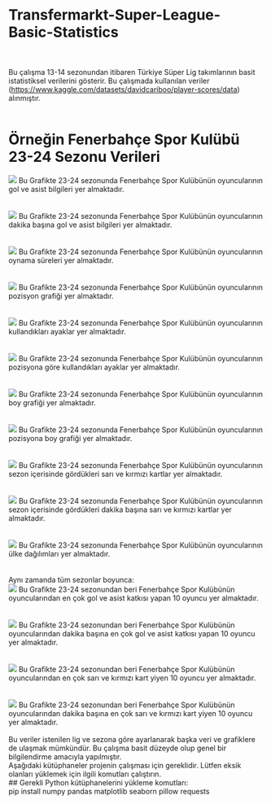 # Transfermarkt-Super-League-Basic-Statistics
<br><br>
Bu çalışma 13-14 sezonundan itibaren Türkiye Süper Lig takımlarının basit istatistiksel verilerini gösterir.
Bu çalışmada kullanılan veriler (https://www.kaggle.com/datasets/davidcariboo/player-scores/data) alınmıştır.
<br><br>
# Örneğin Fenerbahçe Spor Kulübü 23-24 Sezonu Verileri
<img src="https://github.com/Pentaka/Transfermarkt-Super-League-Basic-Statistics/blob/main/Tak%C4%B1mlar/23-24/Fenerbah%C3%A7e%20Spor%20Kul%C3%BCb%C3%BC/Fenerbah%C3%A7e%20Spor%20Kul%C3%BCb%C3%BC_23-24_goller_asistler.png">
Bu Grafikte 23-24 sezonunda Fenerbahçe Spor Kulübünün oyuncularının gol ve asist bilgileri yer almaktadır.
<br>
<br>
<br>
<img src="https://github.com/Pentaka/Transfermarkt-Super-League-Basic-Statistics/blob/main/Tak%C4%B1mlar/23-24/Fenerbah%C3%A7e%20Spor%20Kul%C3%BCb%C3%BC/Fenerbah%C3%A7e%20Spor%20Kul%C3%BCb%C3%BC_23-24_dakika_basina_goller_asistler.png">
Bu Grafikte 23-24 sezonunda Fenerbahçe Spor Kulübünün oyuncularının dakika başına gol ve asist bilgileri yer almaktadır.
<br>
<br>
<br>
<img src="https://github.com/Pentaka/Transfermarkt-Super-League-Basic-Statistics/blob/main/Tak%C4%B1mlar/23-24/Fenerbah%C3%A7e%20Spor%20Kul%C3%BCb%C3%BC/Fenerbah%C3%A7e%20Spor%20Kul%C3%BCb%C3%BC_23-24_oynama_sureleri.png">
Bu Grafikte 23-24 sezonunda Fenerbahçe Spor Kulübünün oyuncularının oynama süreleri yer almaktadır.
<br>
<br>
<br>
<img src="https://github.com/Pentaka/Transfermarkt-Super-League-Basic-Statistics/blob/main/Tak%C4%B1mlar/23-24/Fenerbah%C3%A7e%20Spor%20Kul%C3%BCb%C3%BC/Fenerbah%C3%A7e%20Spor%20Kul%C3%BCb%C3%BC_23-24_pozisyonlar.png">
Bu Grafikte 23-24 sezonunda Fenerbahçe Spor Kulübünün oyuncularının pozisyon grafiği yer almaktadır.
<br>
<br>
<br>
<img src="https://github.com/Pentaka/Transfermarkt-Super-League-Basic-Statistics/blob/main/Tak%C4%B1mlar/23-24/Fenerbah%C3%A7e%20Spor%20Kul%C3%BCb%C3%BC/Fenerbah%C3%A7e%20Spor%20Kul%C3%BCb%C3%BC_23-24_ayak_kullanimi.png">
Bu Grafikte 23-24 sezonunda Fenerbahçe Spor Kulübünün oyuncularının kullandıkları ayaklar yer almaktadır.
<br>
<br>
<br>
<img src="https://github.com/Pentaka/Transfermarkt-Super-League-Basic-Statistics/blob/main/Tak%C4%B1mlar/23-24/Fenerbah%C3%A7e%20Spor%20Kul%C3%BCb%C3%BC/Fenerbah%C3%A7e%20Spor%20Kul%C3%BCb%C3%BC_23-24pozisyon_ayak_kullanimi.png">
Bu Grafikte 23-24 sezonunda Fenerbahçe Spor Kulübünün oyuncularının pozisyona göre kullandıkları ayaklar yer almaktadır.
<br>
<br>
<br>
<img src="https://github.com/Pentaka/Transfermarkt-Super-League-Basic-Statistics/blob/main/Tak%C4%B1mlar/23-24/Fenerbah%C3%A7e%20Spor%20Kul%C3%BCb%C3%BC/Fenerbah%C3%A7e%20Spor%20Kul%C3%BCb%C3%BC_23-24_boy.png">
Bu Grafikte 23-24 sezonunda Fenerbahçe Spor Kulübünün oyuncularının boy grafiği yer almaktadır.
<br>
<br>
<br>
<img src="https://github.com/Pentaka/Transfermarkt-Super-League-Basic-Statistics/blob/main/Tak%C4%B1mlar/23-24/Fenerbah%C3%A7e%20Spor%20Kul%C3%BCb%C3%BC/Fenerbah%C3%A7e%20Spor%20Kul%C3%BCb%C3%BC_23-24_pozisyona_gore_boy.png">
Bu Grafikte 23-24 sezonunda Fenerbahçe Spor Kulübünün oyuncularının pozisyona boy grafiği yer almaktadır.
<br>
<br>
<br>
<img src="https://github.com/Pentaka/Transfermarkt-Super-League-Basic-Statistics/blob/main/Tak%C4%B1mlar/23-24/Fenerbah%C3%A7e%20Spor%20Kul%C3%BCb%C3%BC/Fenerbah%C3%A7e%20Spor%20Kul%C3%BCb%C3%BC_23-24_sari_kirmizi_kartlar.png">
Bu Grafikte 23-24 sezonunda Fenerbahçe Spor Kulübünün oyuncularının sezon içerisinde gördükleri sarı ve kırmızı kartlar yer almaktadır.
<br>
<br>
<br>
<img src="https://github.com/Pentaka/Transfermarkt-Super-League-Basic-Statistics/blob/main/Tak%C4%B1mlar/23-24/Fenerbah%C3%A7e%20Spor%20Kul%C3%BCb%C3%BC/Fenerbah%C3%A7e%20Spor%20Kul%C3%BCb%C3%BC_23-24dakika_basina_sari_kirmizi_kartlar.png">
Bu Grafikte 23-24 sezonunda Fenerbahçe Spor Kulübünün oyuncularının sezon içerisinde gördükleri dakika başına sarı ve kırmızı kartlar yer almaktadır.
<br>
<br>
<br>
<img src="https://github.com/Pentaka/Transfermarkt-Super-League-Basic-Statistics/blob/main/Tak%C4%B1mlar/23-24/Fenerbah%C3%A7e%20Spor%20Kul%C3%BCb%C3%BC/Fenerbah%C3%A7e%20Spor%20Kul%C3%BCb%C3%BC_23-24_ulke_dagilimi.png">
Bu Grafikte 23-24 sezonunda Fenerbahçe Spor Kulübünün oyuncularının ülke dağılımları yer almaktadır.
<br>
<br>
<br>
Aynı zamanda tüm sezonlar boyunca:
<br>
<img src="https://github.com/Pentaka/Transfermarkt-Super-League-Basic-Statistics/blob/main/Tak%C4%B1mlar/genel/Fenerbah%C3%A7e%20Spor%20Kul%C3%BCb%C3%BC/Fenerbah%C3%A7e%20Spor%20Kul%C3%BCb%C3%BC_genel_katkilar.png">
Bu Grafikte 23-24 sezonundan beri Fenerbahçe Spor Kulübünün oyuncularından en çok gol ve asist katkısı yapan 10 oyuncu yer almaktadır.
<br>
<br>
<br>
<img src="https://github.com/Pentaka/Transfermarkt-Super-League-Basic-Statistics/blob/main/Tak%C4%B1mlar/genel/Fenerbah%C3%A7e%20Spor%20Kul%C3%BCb%C3%BC/Fenerbah%C3%A7e%20Spor%20Kul%C3%BCb%C3%BC_dakika_basina_katkilar.png">
Bu Grafikte 23-24 sezonundan beri Fenerbahçe Spor Kulübünün oyuncularından dakika başına en çok gol ve asist katkısı yapan 10 oyuncu yer almaktadır.
<br>
<br>
<br>
<img src="https://github.com/Pentaka/Transfermarkt-Super-League-Basic-Statistics/blob/main/Tak%C4%B1mlar/genel/Fenerbah%C3%A7e%20Spor%20Kul%C3%BCb%C3%BC/Fenerbah%C3%A7e%20Spor%20Kul%C3%BCb%C3%BC_toplam_kartlar.png">
Bu Grafikte 23-24 sezonundan beri Fenerbahçe Spor Kulübünün oyuncularından en çok sarı ve kırmızı kart yiyen 10 oyuncu yer almaktadır.
<br>
<br>
<br>
<img src="https://github.com/Pentaka/Transfermarkt-Super-League-Basic-Statistics/blob/main/Tak%C4%B1mlar/genel/Fenerbah%C3%A7e%20Spor%20Kul%C3%BCb%C3%BC/Fenerbah%C3%A7e%20Spor%20Kul%C3%BCb%C3%BC_dakika_basina_kartlar.png">
Bu Grafikte 23-24 sezonundan beri Fenerbahçe Spor Kulübünün oyuncularından dakika başına en çok sarı ve kırmızı kart yiyen 10 oyuncu yer almaktadır.
<br>
<br>
Bu veriler istenilen lig ve sezona göre ayarlanarak başka veri ve grafiklere de ulaşmak mümkündür. Bu çalışma basit düzeyde olup genel bir bilgilendirme amacıyla yapılmıştır.<br>
Aşağıdaki kütüphaneler projenin çalışması için gereklidir. Lütfen eksik olanları yüklemek için ilgili komutları çalıştırın.<br>
## Gerekli Python kütüphanelerini yükleme komutları:
<br>
pip install numpy pandas matplotlib seaborn pillow requests

